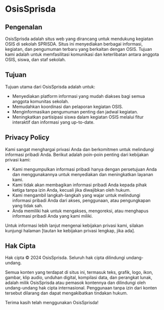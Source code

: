 # OsisSprisda

## Pengenalan
OsisSprisda adalah situs web yang dirancang untuk mendukung kegiatan OSIS di sekolah SPRISDA. Situs ini menyediakan berbagai informasi, kegiatan, dan pengumuman terbaru yang berkaitan dengan OSIS. Tujuan kami adalah untuk memfasilitasi komunikasi dan keterlibatan antara anggota OSIS, siswa, dan staf sekolah.

## Tujuan
Tujuan utama dari OsisSprisda adalah untuk:
- Menyediakan platform informasi yang mudah diakses bagi semua anggota komunitas sekolah.
- Memudahkan koordinasi dan pelaporan kegiatan OSIS.
- Menginformasikan pengumuman penting dan jadwal kegiatan.
- Meningkatkan partisipasi siswa dalam kegiatan OSIS melalui fitur interaktif dan informasi yang up-to-date.

## Privacy Policy
Kami sangat menghargai privasi Anda dan berkomitmen untuk melindungi informasi pribadi Anda. Berikut adalah poin-poin penting dari kebijakan privasi kami:
- Kami mengumpulkan informasi pribadi hanya dengan persetujuan Anda dan menggunakannya untuk menyediakan dan meningkatkan layanan kami.
- Kami tidak akan membagikan informasi pribadi Anda kepada pihak ketiga tanpa izin Anda, kecuali jika diwajibkan oleh hukum.
- Kami mengambil langkah-langkah yang wajar untuk melindungi informasi pribadi Anda dari akses, penggunaan, atau pengungkapan yang tidak sah.
- Anda memiliki hak untuk mengakses, mengoreksi, atau menghapus informasi pribadi Anda yang kami miliki.

Untuk informasi lebih lanjut mengenai kebijakan privasi kami, silakan kunjungi halaman [tautan ke kebijakan privasi lengkap, jika ada].

## Hak Cipta
Hak cipta © 2024 OsisSprisda. Seluruh hak cipta dilindungi undang-undang.

Semua konten yang terdapat di situs ini, termasuk teks, grafik, logo, ikon, gambar, klip audio, unduhan digital, kompilasi data, dan perangkat lunak, adalah milik OsisSprisda atau pemasok kontennya dan dilindungi oleh undang-undang hak cipta internasional. Penggunaan tanpa izin dari konten tersebut dilarang dan dapat mengakibatkan tindakan hukum.

Terima kasih telah menggunakan OsisSprisda!
